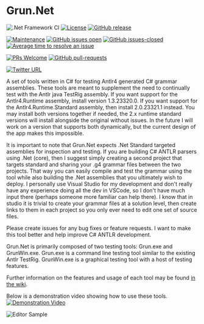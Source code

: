 # Grun.Net

![.Net Framework CI](https://github.com/wiredwiz/Grun.Net/workflows/.Net%20Framework%20CI/badge.svg)
[![License](https://img.shields.io/badge/license-BSD-blue.svg)](https://raw.githubusercontent.com/wiredwiz/Grun.Net/master/LICENSE)
[![GitHub release](https://img.shields.io/github/release/wiredwiz/Grun.Net.svg)](https://github.com/wiredwiz/Grun.Net/releases/)

[![Maintenance](https://img.shields.io/badge/Maintained%3F-yes-green.svg)](https://GitHub.com/wiredwiz/Grun.Net/graphs/commit-activity)
[![GitHub issues open](https://img.shields.io/github/issues/wiredwiz/Grun.Net.svg?maxAge=60)](https://github.com/wiredwiz/Grun.Net/issues)
[![GitHub issues-closed](https://img.shields.io/github/issues-closed/wiredwiz/Grun.Net.svg)](https://GitHub.com/wiredwiz/Grun.Net/issues?q=is%3Aissue+is%3Aclosed)
[![Average time to resolve an issue](http://isitmaintained.com/badge/resolution/wiredwiz/Grun.Net.svg)](http://isitmaintained.com/project/wiredwiz/Grun.Net "Average time to resolve an issue")

[![PRs Welcome](https://img.shields.io/badge/PRs-welcome-brightgreen.svg?style=flat-square)](http://makeapullrequest.com)
[![GitHub pull-requests](https://img.shields.io/github/issues-pr/wiredwiz/Grun.Net.svg)](https://GitHub.com/wiredwiz/Grun.Net/pulls/)

[![Twitter URL](https://img.shields.io/twitter/url/http/shields.io.svg?label=Tweet%20me&style=social)](https://twitter.com/intent/tweet?screen_name=wiredwiz)

A set of tools written in C# for testing Antlr4 generated C# grammar assemblies. 
These tools are meant to supplement the need to continually test with the Antlr java TestRig assembly.
If you want support for the Antlr4.Runtime assembly, install version 1.3.23320.0.  If you want support for the Antlr4.Runtime.Standard assembly, then install 2.0.23321.1 instead.
You may install both versions together if needed, the 2.x runtime standard versions will install alongside the original without issues.
In the future I will work on a version that supports both dynamically, but the current design of the app makes this impossible.

It is important to note that Grun.Net expects .Net Standard targeted assemblies for inspection and testing.  If you are building C# ANTLR parsers using .Net (core), then I suggest simply creating a second project that targets standard and sharing your .g4 grammar files between the two projects.  That way you can easily compile and test the grammar using the tool while also building the .Net assemblies that you ultimately wish to deploy.  I personally use Visual Studio for my development and don't really have any experience doing all the dev in VSCode, so I don't have much input there (perhaps someone more familiar can help there).  I know that in studio it is trivial to create your grammar files at a solution level, then create links to them in each project so you only ever need to edit one set of source files.

Please create issues for any bug fixes or feature requests.  I want to make this tool better and help improve C# ANTLR development.

Grun.Net is primarily composed of two testing tools: Grun.exe and GrunWin.exe.
Grun.exe is a command line testing tool similar to the existing Antlr TestRig.
GrunWin.exe is a graphical testing tool with a host of testing features.

Further information on the features and usage of each tool may be found 
[in the wiki](https://github.com/wiredwiz/Grun.Net/wiki).

Below is a demonstration video showing how to use these tools.
[![Demonstration Video](http://img.youtube.com/vi/fFBz6Fey6Pk/0.jpg)](https://www.youtube.com/watch?v=fFBz6Fey6Pk)

![Editor Sample](https://github.com/wiredwiz/Grun.Net/blob/assets/Assets/GrunWinExample.GIF?raw=true)
